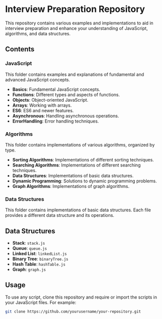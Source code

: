 # Interview Preparation Repository

This repository contains various examples and implementations to aid in interview preparation and enhance your understanding of JavaScript, algorithms, and data structures.

## Contents

### JavaScript
This folder contains examples and explanations of fundamental and advanced JavaScript concepts.

- **Basics**: Fundamental JavaScript concepts.
- **Functions**: Different types and aspects of functions.
- **Objects**: Object-oriented JavaScript.
- **Arrays**: Working with arrays.
- **ES6**: ES6 and newer features.
- **Asynchronous**: Handling asynchronous operations.
- **ErrorHandling**: Error handling techniques.

### Algorithms
This folder contains implementations of various algorithms, organized by type.

- **Sorting Algorithms**: Implementations of different sorting techniques.
- **Searching Algorithms**: Implementations of different searching techniques.
- **Data Structures**: Implementations of basic data structures.
- **Dynamic Programming**: Solutions to dynamic programming problems.
- **Graph Algorithms**: Implementations of graph algorithms.

### Data Structures

This folder contains implementations of basic data structures. Each file provides a different data structure and its operations.

## Data Structures

- **Stack**: `stack.js`
- **Queue**: `queue.js`
- **Linked List**: `linkedList.js`
- **Binary Tree**: `binaryTree.js`
- **Hash Table**: `hashTable.js`
- **Graph**: `graph.js`

## Usage

To use any script, clone this repository and require or import the scripts in your JavaScript files. For example:

```bash
git clone https://github.com/yourusername/your-repository.git
